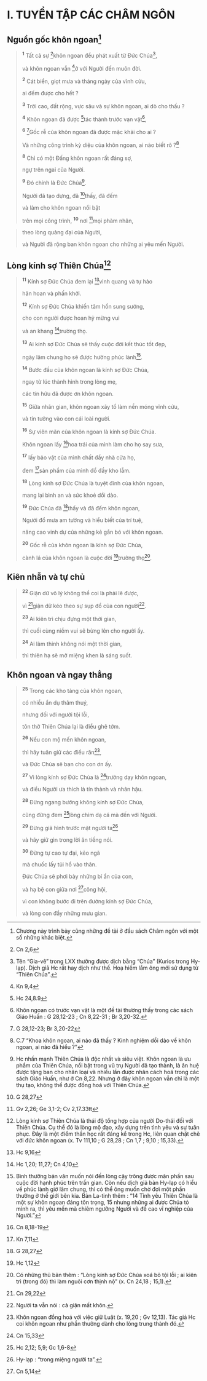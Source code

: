 # I. TUYỂN TẬP CÁC CHÂM NGÔN

## Nguồn gốc khôn ngoan[^1-3dbdf8c7-854c-4365-ab42-9b8de801b042]

> <sup><b>1</b></sup> Tất cả sự [^1@-3dbdf8c7-854c-4365-ab42-9b8de801b042]khôn ngoan đều phát xuất từ Đức Chúa[^2-3dbdf8c7-854c-4365-ab42-9b8de801b042],
>
> và khôn ngoan vẫn [^2@-3dbdf8c7-854c-4365-ab42-9b8de801b042]ở với Người đến muôn đời.
>
> <sup><b>2</b></sup> Cát biển, giọt mưa và tháng ngày của vĩnh cửu,
>
> ai đếm được cho hết ?
>
> <sup><b>3</b></sup> Trời cao, đất rộng, vực sâu và sự khôn ngoan, ai dò cho thấu ?
>
> <sup><b>4</b></sup> Khôn ngoan đã được [^3@-3dbdf8c7-854c-4365-ab42-9b8de801b042]tác thành trước vạn vật[^3-3dbdf8c7-854c-4365-ab42-9b8de801b042],
>
> <sup><b>6</b></sup> [^4@-3dbdf8c7-854c-4365-ab42-9b8de801b042]Gốc rễ của khôn ngoan đã được mặc khải cho ai ?
>
> Và những công trình kỳ diệu của khôn ngoan, ai nào biết rõ ?[^5-3dbdf8c7-854c-4365-ab42-9b8de801b042]
>
> <sup><b>8</b></sup> Chỉ có một Đấng khôn ngoan rất đáng sợ,
>
> ngự trên ngai của Người.
>
> <sup><b>9</b></sup> Đó chính là Đức Chúa[^6-3dbdf8c7-854c-4365-ab42-9b8de801b042].
>
> Người đã tạo dựng, đã [^5@-3dbdf8c7-854c-4365-ab42-9b8de801b042]thấy, đã đếm
>
> và làm cho khôn ngoan nổi bật
>
> trên mọi công trình,
> <sup><b>10</b></sup> nơi [^6@-3dbdf8c7-854c-4365-ab42-9b8de801b042]mọi phàm nhân,

> theo lòng quảng đại của Người,
>
> và Người đã rộng ban khôn ngoan cho những ai yêu mến Người.

## Lòng kính sợ Thiên Chúa[^7-3dbdf8c7-854c-4365-ab42-9b8de801b042]

> <sup><b>11</b></sup> Kính sợ Đức Chúa đem lại [^7@-3dbdf8c7-854c-4365-ab42-9b8de801b042]vinh quang và tự hào
>
> hân hoan và phấn khởi.
>
> <sup><b>12</b></sup> Kính sợ Đức Chúa khiến tâm hồn sung sướng,
>
> cho con người được hoan hỷ mừng vui
>
> và an khang [^8@-3dbdf8c7-854c-4365-ab42-9b8de801b042]trường thọ.
>
> <sup><b>13</b></sup> Ai kính sợ Đức Chúa sẽ thấy cuộc đời kết thúc tốt đẹp,
>
> ngày lâm chung họ sẽ được hưởng phúc lành[^8-3dbdf8c7-854c-4365-ab42-9b8de801b042].
>
> <sup><b>14</b></sup> Bước đầu của khôn ngoan là kính sợ Đức Chúa,
>
> ngay từ lúc thành hình trong lòng mẹ,
>
> các tín hữu đã được ơn khôn ngoan.
>
> <sup><b>15</b></sup> Giữa nhân gian, khôn ngoan xây tổ làm nền móng vĩnh cửu,
>
> và tin tưởng vào con cái loài người.
>
> <sup><b>16</b></sup> Sự viên mãn của khôn ngoan là kính sợ Đức Chúa.
>
> Khôn ngoan lấy [^9@-3dbdf8c7-854c-4365-ab42-9b8de801b042]hoa trái của mình làm cho họ say sưa,
>
> <sup><b>17</b></sup> lấy bảo vật của mình chất đầy nhà cửa họ,
>
> đem [^10@-3dbdf8c7-854c-4365-ab42-9b8de801b042]sản phẩm của mình đổ đầy kho lẫm.
>
> <sup><b>18</b></sup> Lòng kính sợ Đức Chúa là tuyệt đỉnh của khôn ngoan,
>
> mang lại bình an và sức khoẻ dồi dào.
>
> <sup><b>19</b></sup> Đức Chúa đã [^11@-3dbdf8c7-854c-4365-ab42-9b8de801b042]thấy và đã đếm khôn ngoan,
>
> Người đổ mưa am tường và hiểu biết của trí tuệ,
>
> nâng cao vinh dự của những kẻ gắn bó với khôn ngoan.
>
> <sup><b>20</b></sup> Gốc rễ của khôn ngoan là kính sợ Đức Chúa,
>
> cành lá của khôn ngoan là cuộc đời [^12@-3dbdf8c7-854c-4365-ab42-9b8de801b042]trường thọ[^9-3dbdf8c7-854c-4365-ab42-9b8de801b042].

## Kiên nhẫn và tự chủ

> <sup><b>22</b></sup> Giận dữ vô lý không thể coi là phải lẽ được,
>
> vì [^13@-3dbdf8c7-854c-4365-ab42-9b8de801b042]giận dữ kéo theo sự sụp đổ của con người[^10-3dbdf8c7-854c-4365-ab42-9b8de801b042].
>
> <sup><b>23</b></sup> Ai kiên trì chịu đựng một thời gian,
>
> thì cuối cùng niềm vui sẽ bừng lên cho người ấy.
>
> <sup><b>24</b></sup> Ai làm thinh không nói một thời gian,
>
> thì thiên hạ sẽ mở miệng khen là sáng suốt.

## Khôn ngoan và ngay thẳng

> <sup><b>25</b></sup> Trong các kho tàng của khôn ngoan,
>
> có nhiều ẩn dụ thâm thuý,
>
> nhưng đối với người tội lỗi,
>
> tôn thờ Thiên Chúa lại là điều ghê tởm.
>
> <sup><b>26</b></sup> Nếu con mộ mến khôn ngoan,
>
> thì hãy tuân giữ các điều răn[^11-3dbdf8c7-854c-4365-ab42-9b8de801b042],
>
> và Đức Chúa sẽ ban cho con ơn ấy.
>
> <sup><b>27</b></sup> Vì lòng kính sợ Đức Chúa là [^14@-3dbdf8c7-854c-4365-ab42-9b8de801b042]trường dạy khôn ngoan,
>
> và điều Người ưa thích là tín thành và nhân hậu.
>
> <sup><b>28</b></sup> Đừng ngang bướng không kính sợ Đức Chúa,
>
> cũng đừng đem [^15@-3dbdf8c7-854c-4365-ab42-9b8de801b042]lòng chim dạ cá mà đến với Người.
>
> <sup><b>29</b></sup> Đừng giả hình trước mặt người ta[^12-3dbdf8c7-854c-4365-ab42-9b8de801b042]
>
> và hãy giữ gìn trong lời ăn tiếng nói.
>
> <sup><b>30</b></sup> Đừng tự cao tự đại, kẻo ngã
>
> mà chuốc lấy tủi hổ vào thân.
>
> Đức Chúa sẽ phơi bày những bí ẩn của con,
>
> và hạ bệ con giữa nơi [^16@-3dbdf8c7-854c-4365-ab42-9b8de801b042]công hội,
>
> vì con không bước đi trên đường kính sợ Đức Chúa,
>
> và lòng con đầy những mưu gian.

[^1-3dbdf8c7-854c-4365-ab42-9b8de801b042]: Chương này trình bày cũng những đề tài ở đầu sách Châm ngôn với một số những khác biệt.

[^2-3dbdf8c7-854c-4365-ab42-9b8de801b042]: Tên “Gia-vê” trong LXX thường được dịch bằng “Chúa” (Kurios trong Hy-lạp). Dịch giả Hc rất hay dịch như thế. Hoạ hiếm lắm ông mới sử dụng từ “Thiên Chúa”.

[^3-3dbdf8c7-854c-4365-ab42-9b8de801b042]: Khôn ngoan có trước vạn vật là một đề tài thường thấy trong các sách Giáo Huấn : G 28,12-23 ; Cn 8,22-31 ; Br 3,20-32.

[^5-3dbdf8c7-854c-4365-ab42-9b8de801b042]: C.7 “Khoa khôn ngoan, ai nào đã thấy ? Kinh nghiệm dồi dào về khôn ngoan, ai nào đã hiểu ?”

[^6-3dbdf8c7-854c-4365-ab42-9b8de801b042]: Hc nhấn mạnh Thiên Chúa là độc nhất và siêu việt. Khôn ngoan là ưu phẩm của Thiên Chúa, nổi bật trong vũ trụ Người đã tạo thành, là ân huệ được tặng ban cho nhân loại và nhiều lần được nhân cách hoá trong các sách Giáo Huấn, như ở Cn 8,22. Nhưng ở đây khôn ngoan vẫn chỉ là một thụ tạo, không thể được đồng hoá với Thiên Chúa.

[^7-3dbdf8c7-854c-4365-ab42-9b8de801b042]: Lòng kính sợ Thiên Chúa là thái độ tổng hợp của người Do-thái đối với Thiên Chúa. Cụ thể đó là lòng mộ đạo, xây dựng trên tình yêu và sự tuân phục. Đây là một điểm thần học rất đáng kể trong Hc, liên quan chặt chẽ với đức khôn ngoan (x. Tv 111,10 ; G 28,28 ; Cn 1,7 ; 9,10 ; 15,33).

[^8-3dbdf8c7-854c-4365-ab42-9b8de801b042]: Bình thường bản văn muốn nói đến lòng cậy trông được mãn phần sau cuộc đời hạnh phúc trên trần gian. Còn nếu dịch giả bản Hy-lạp có hiểu về phúc lành giờ lâm chung, thì có thể ông muốn chờ đợi một phần thưởng ở thế giới bên kia. Bản La-tinh thêm : “14 Tình yêu Thiên Chúa là một sự khôn ngoan đáng tôn trọng, 15 nhưng những ai được Chúa tỏ mình ra, thì yêu mến mà chiêm ngưỡng Người và đề cao vĩ nghiệp của Người.”

[^9-3dbdf8c7-854c-4365-ab42-9b8de801b042]: Có những thủ bản thêm : “Lòng kính sợ Đức Chúa xoá bỏ tội lỗi ; ai kiên trì (trong đó) thì làm nguôi cơn thịnh nộ” (x. Cn 24,18 ; 15,1).

[^10-3dbdf8c7-854c-4365-ab42-9b8de801b042]: Người ta vẫn nói : cả giận mất khôn.

[^11-3dbdf8c7-854c-4365-ab42-9b8de801b042]: Khôn ngoan đồng hoá với việc giữ Luật (x. 19,20 ; Gv 12,13). Tác giả Hc coi khôn ngoan như phần thưởng dành cho lòng trung thành đó.

[^12-3dbdf8c7-854c-4365-ab42-9b8de801b042]: Hy-lạp : “trong miệng người ta”.

[^1@-3dbdf8c7-854c-4365-ab42-9b8de801b042]: Cn 2,6

[^2@-3dbdf8c7-854c-4365-ab42-9b8de801b042]: Kn 9,4

[^3@-3dbdf8c7-854c-4365-ab42-9b8de801b042]: Hc 24,8.9

[^4@-3dbdf8c7-854c-4365-ab42-9b8de801b042]: G 28,12-23; Br 3,20-22

[^5@-3dbdf8c7-854c-4365-ab42-9b8de801b042]: G 28,27

[^6@-3dbdf8c7-854c-4365-ab42-9b8de801b042]: Gv 2,26; Ge 3,1-2; Cv 2,17.33tt

[^7@-3dbdf8c7-854c-4365-ab42-9b8de801b042]: Hc 9,16

[^8@-3dbdf8c7-854c-4365-ab42-9b8de801b042]: Hc 1,20; 11,27; Cn 4,10

[^9@-3dbdf8c7-854c-4365-ab42-9b8de801b042]: Cn 8,18-19

[^10@-3dbdf8c7-854c-4365-ab42-9b8de801b042]: Kn 7,11

[^11@-3dbdf8c7-854c-4365-ab42-9b8de801b042]: G 28,27

[^12@-3dbdf8c7-854c-4365-ab42-9b8de801b042]: Hc 1,12

[^13@-3dbdf8c7-854c-4365-ab42-9b8de801b042]: Cn 29,22

[^14@-3dbdf8c7-854c-4365-ab42-9b8de801b042]: Cn 15,33

[^15@-3dbdf8c7-854c-4365-ab42-9b8de801b042]: Hc 2,12; 5,9; Gc 1,6-8

[^16@-3dbdf8c7-854c-4365-ab42-9b8de801b042]: Cn 5,14
